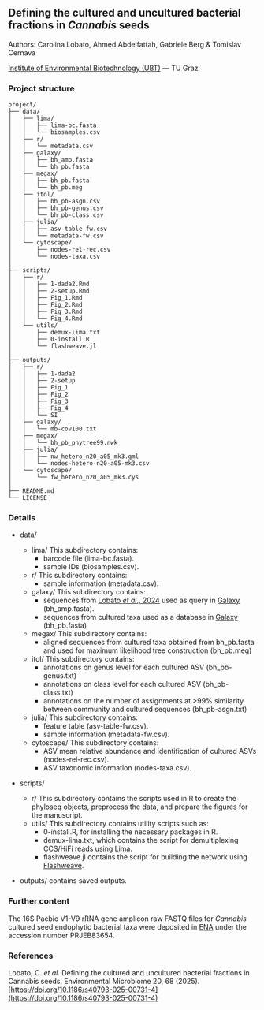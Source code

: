 ## Defining the cultured and uncultured bacterial fractions in *Cannabis* seeds

Authors: Carolina Lobato, Ahmed Abdelfattah, Gabriele Berg & Tomislav Cernava

[Institute of Environmental Biotechnology (UBT)](https://www.tugraz.at/institute/ubt/home/) — TU Graz

### Project structure
```text
project/
├── data/
│   ├── lima/
│   │   ├── lima-bc.fasta
│   │   └── biosamples.csv
│   ├── r/
│   │   └── metadata.csv
│   ├── galaxy/
│   │   ├── bh_amp.fasta
│   │   └── bh_pb.fasta
│   ├── megax/
│   │   ├── bh_pb.fasta
│   │   └── bh_pb.meg
│   ├── itol/
│   │   ├── bh_pb-asgn.csv
│   │   ├── bh_pb-genus.csv
│   │   └── bh_pb-class.csv
│   ├── julia/
│   │   ├── asv-table-fw.csv
│   │   └── metadata-fw.csv
│   └── cytoscape/
│       ├── nodes-rel-rec.csv
│       └── nodes-taxa.csv
│
├── scripts/
│   ├── r/
│   │   ├── 1-dada2.Rmd
│   │   ├── 2-setup.Rmd
│   │   ├── Fig_1.Rmd
│   │   ├── Fig_2.Rmd
│   │   ├── Fig_3.Rmd
│   │   └── Fig_4.Rmd
│   └── utils/
│       ├── demux-lima.txt
│       ├── 0-install.R 
│       └── flashweave.jl
│
├── outputs/       
│   ├── r/
│   │   ├── 1-dada2
│   │   ├── 2-setup
│   │   ├── Fig_1
│   │   ├── Fig_2
│   │   ├── Fig_3
│   │   ├── Fig_4
│   │   └── SI
│   ├── galaxy/
│   │   └── mb-cov100.txt
│   ├── megax/
│   │   └── bh_pb_phytree99.nwk
│   ├── julia/
│   │   ├── nw_hetero_n20_a05_mk3.gml
│   │   └── nodes-hetero-n20-a05-mk3.csv
│   └── cytoscape/
│       └── fw_hetero_n20_a05_mk3.cys
│
├── README.md
└── LICENSE
```

### Details   
- data/
  - lima/  This subdirectory contains:
      - barcode file (lima-bc.fasta).
      - sample IDs (biosamples.csv).
  - r/  This subdirectory contains:
      - sample information (metadata.csv).
  - galaxy/  This subdirectory contains:
      - sequences from [Lobato *et al*., 2024](https://doi.org/10.1186/s40168-024-01951-5) used as query in [Galaxy](https://usegalaxy.org/) (bh_amp.fasta).
      - sequences from cultured taxa used as a database in [Galaxy](https://usegalaxy.org/) (bh_pb.fasta)
  - megax/  This subdirectory contains:
      - aligned sequences from cultured taxa obtained from bh_pb.fasta and used for maximum likelihood tree construction (bh_pb.meg)
  - itol/  This subdirectory contains:
      - annotations on genus level for each cultured ASV (bh_pb-genus.txt)
      - annotations on class level for each cultured ASV (bh_pb-class.txt)
      - annotations on the number of assignments at >99% similarity between community and cultured sequences (bh_pb-asgn.txt)
  - julia/  This subdirectory contains:
      - feature table (asv-table-fw.csv).
      - sample information (metadata-fw.csv).
  - cytoscape/  This subdirectory contains:
      - ASV mean relative abundance and identification of cultured ASVs (nodes-rel-rec.csv).
      - ASV taxonomic information (nodes-taxa.csv).

- scripts/
  - r/  This subdirectory contains the scripts used in R to create the phyloseq objects, preprocess the data, and prepare the figures for the manuscript.    
  -  utils/  This subdirectory contains utility scripts such as:
      - 0-install.R, for installing the necessary packages in R.
      - demux-lima.txt, which contains the script for demultiplexing CCS/HiFi reads using [Lima](https://lima.how/).
      - flashweave.jl contains the script for building the network using [Flashweave](https://github.com/meringlab/FlashWeave.jl).
   
- outputs/ contains saved outputs.
   
### Further content
The 16S Pacbio V1-V9 rRNA gene amplicon raw FASTQ files for *Cannabis* cultured seed endophytic bacterial taxa were deposited in [ENA](https://www.ebi.ac.uk/ena) under the accession number PRJEB83654.

### References
Lobato, C. *et al.* Defining the cultured and uncultured bacterial fractions in Cannabis seeds. Environmental Microbiome 20, 68 (2025). [https://doi.org/10.1186/s40793-025-00731-4](https://doi.org/10.1186/s40793-025-00731-4)
